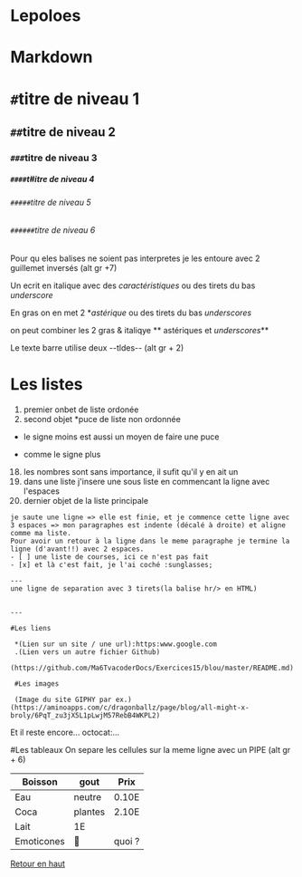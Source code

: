 # Lepoloes
# Markdown

<a name="haut">

# `#`titre de niveau 1
## `##`titre de niveau 2
### `###`titre de niveau 3
##### `####`t#itre de niveau 4
###### `#####`titre de niveau 5
###### `######`titre de niveau 6



Pour qu eles balises ne soient pas interpretes je les entoure avec 2 guillemet inversés (alt gr +7)

Un ecrit en italique avec des *caractéristiques* ou des tirets du bas _underscore_

En gras on en met 2 **astérique* ou des tirets du bas _underscores_

on peut combiner les 2 gras & italiqye ** astériques et _underscores_**

Le texte barre utilise deux --tldes-- (alt gr + 2)

# Les listes

1. premier onbet de liste ordonée
2. second objet
 *puce de liste non ordonnée
  - le signe moins est aussi un moyen de faire une puce
 + comme le signe plus
 18. les nombres sont sans importance, il sufit qu'il y en ait un
  18. dans une liste j'insere une sous liste en commencant la ligne avec l'espaces
  4. dernier objet de la liste principale

    je saute une ligne => elle est finie, et je commence cette ligne avec 3 espaces => mon paragraphes est indente (décalé à droite) et aligne comme ma liste.
    Pour avoir un retour à la ligne dans le meme paragraphe je termine la ligne (d'avant!!) avec 2 espaces.
    - [ ] une liste de courses, ici ce n'est pas fait
    - [x] et là c'est fait, je l'ai coché :sunglasses;

    ---
    une ligne de separation avec 3 tirets(la balise hr/> en HTML)

    
    ---

    #Les liens

     *(Lien sur un site / une url):https:www.google.com
     .(Lien vers un autre fichier Github)
     (https://github.com/Ma6TvacoderDocs/Exercices15/blou/master/README.md)

     #Les images

     (Image du site GIPHY par ex.)(https://aminoapps.com/c/dragonballz/page/blog/all-might-x-broly/6PqT_zu3jX5L1pLwjM57RebB4WKPL2)
Et il reste encore... octocat:...

#Les tableaux
On separe les cellules sur la meme ligne avec un PIPE (alt gr + 6)

Boisson | gout | Prix
--- | -- | ---
Eau | neutre | 0.10E
Coca | plantes |2.10E
Lait | 1E | |
Emoticones | :imp: | quoi ?



 [Retour en haut](#haut)
